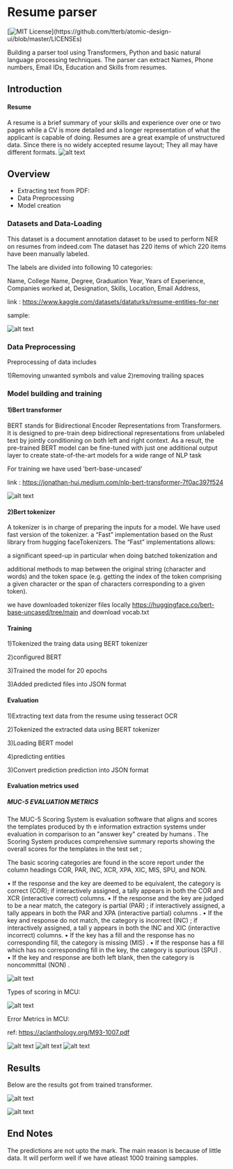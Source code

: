 
# Resume parser
[![MIT License](https://img.shields.io/apm/l/atomic-design-ui.svg?)](https://github.com/tterb/atomic-design-ui/blob/master/LICENSEs)

Building a parser tool using Transformers, Python and basic natural language processing techniques.
The parser can extract Names, Phone numbers, Email IDs, Education and Skills from resumes.


## Introduction 

#### Resume
A resume is a brief summary of your skills and experience over one or two pages while a CV is more detailed and a longer representation of what the applicant is capable of doing.
Resumes are a great example of unstructured data. Since there is no widely accepted resume layout; They all may have different formats.
![alt text](https://raw.githubusercontent.com/vivekalex61/resume_ner/main/images/cv.jpg)
                
## Overview 
- Extracting text from PDF:
- Data Preprocessing
- Model creation

### Datasets and Data-Loading
This dataset is a document annotation dataset to be used to perform NER on resumes from indeed.com
The dataset has 220 items of which 220 items have been manually labeled.

The labels are divided into following 10 categories:

Name,
College Name,
Degree,
Graduation Year,
Years of Experience,
Companies worked at,
Designation,
Skills,
Location,
Email Address,

link : https://www.kaggle.com/datasets/dataturks/resume-entities-for-ner

sample:

![alt text](https://raw.githubusercontent.com/vivekalex61/resume_ner/main/images/resume_dataset_3.png)

### Data Preprocessing
 Preprocessing of data includes 
 
 1)Removing unwanted symbols and value
 2)removing trailing spaces

### Model building and training

#### 1)Bert transformer
BERT stands for Bidirectional Encoder Representations from Transformers. It is designed to pre-train deep bidirectional representations from unlabeled text by jointly conditioning on both left and right context. As a result, the pre-trained BERT model can be fine-tuned with just one additional output layer to create state-of-the-art models for a wide range of NLP task

For training we have used 'bert-base-uncased'

link : https://jonathan-hui.medium.com/nlp-bert-transformer-7f0ac397f524

![alt text](https://raw.githubusercontent.com/vivekalex61/resume_ner/main/images/bert.png)

#### 2)Bert tokenizer

A tokenizer is in charge of preparing the inputs for a model. 
We have used fast version of the tokenizer.
 a “Fast” implementation based on the Rust library from hugging faceTokenizers. The “Fast” implementations allows:

a significant speed-up in particular when doing batched tokenization and

additional methods to map between the original string (character and words) and the token space (e.g. getting the index of the token comprising a given character or the span of characters corresponding to a given token).

we have downloaded tokenizer files locally  https://huggingface.co/bert-base-uncased/tree/main and download vocab.txt

#### Training

1)Tokenized the traing data using BERT tokenizer

2)configured BERT 

3)Trained the model for 20 epochs

3)Added predicted files into JSON format

#### Evaluation

1)Extracting text data from the resume using  tesseract OCR

2)Tokenized the extracted data using BERT tokenizer

3)Loading BERT model

4)predicting entities

3)Convert prediction prediction into JSON format

#### Evaluation metrics used

##### MUC-5 EVALUATION METRICS

The MUC-5 Scoring System is evaluation software that aligns and scores the templates produced by th e
information extraction systems under evaluation in comparison to an "answer key" created by humans . The Scoring
System produces comprehensive summary reports showing the overall scores for the templates in the test set ;

The basic scoring categories are found in the score report under the column headings COR, PAR, INC,
XCR, XPA, XIC, MIS, SPU, and NON.

• If the response and the key are deemed to be equivalent, the category is correct (COR); if interactively
assigned, a tally appears in both the COR and XCR (interactive correct) columns.
• If the response and the key are judged to be a near match, the category is partial (PAR) ; if interactively
assigned, a tally appears in both the PAR and XPA (interactive partial) columns .
• If the key and response do not match, the category is incorrect (INC) ; if interactively assigned, a tall y
appears in both the INC and XIC (interactive incorrect) columns.
• If the key has a fill and the response has no corresponding fill, the category is missing (MIS) .
• If the response has a fill which has no corresponding fill in the key, the category is spurious (SPU) .
• If the key and response are both left blank, then the category is noncommittal (NON) .

![alt text](https://raw.githubusercontent.com/vivekalex61/resume_ner/main/images/MCU_Eval.png)

Types of scoring in MCU:

![alt text](https://raw.githubusercontent.com/vivekalex61/resume_ner/main/images/manners_scoring.png)

Error Metrics in MCU:



ref: https://aclanthology.org/M93-1007.pdf

![alt text](https://raw.githubusercontent.com/vivekalex61/resume_ner/main/images/system_dept_err.png)
![alt text](https://raw.githubusercontent.com/vivekalex61/resume_ner/main/images/recall_precision_metrics.png)
![alt text](https://raw.githubusercontent.com/vivekalex61/resume_ner/main/images/fscore.png)


## Results
Below are the results  got from trained transformer.

![alt text](https://raw.githubusercontent.com/vivekalex61/resume_ner/main/images/resume_text.png)

![alt text](https://raw.githubusercontent.com/vivekalex61/resume_ner/main/images/pred.png)

## End Notes

The predictions are not upto the mark. The main reason is because of little data.
It will  perform well if we have atleast 1000 training sampples.



